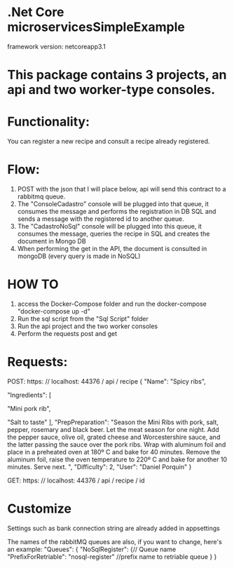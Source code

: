 # .Net Core microservicesSimpleExample
framework version: netcoreapp3.1
# This package contains 3 projects, an api and two worker-type consoles.

# Functionality: 
You can register a new recipe and consult a recipe already registered.

# Flow:
1. POST with the json that I will place below, api will send this contract to a rabbitmq queue.
2. The "ConsoleCadastro" console will be plugged into that queue, it consumes the message and performs the registration in DB SQL and sends a message with the registered id to another queue.
3. The "CadastroNoSql" console will be plugged into this queue, it consumes the message, queries the recipe in SQL and creates the document in Mongo DB
4. When performing the get in the API, the document is consulted in mongoDB (every query is made in NoSQL)

# HOW TO
1. access the Docker-Compose folder and run the docker-compose "docker-compose up -d"
2. Run the sql script from the "Sql Script" folder
3. Run the api project and the two worker consoles
4. Perform the requests post and get

# Requests:
POST: https: // localhost: 44376 / api / recipe
{
"Name": "Spicy ribs",

"Ingredients": [

"Mini pork rib",

"Salt to taste"
],
"PrepPreparation": "Season the Mini Ribs with pork, salt, pepper, rosemary and black beer. Let the meat season for one night. Add the pepper sauce, olive oil, grated cheese and Worcestershire sauce, and the latter passing the sauce over the pork ribs. Wrap with aluminum foil and place in a preheated oven at 180º C and bake for 40 minutes. Remove the aluminum foil, raise the oven temperature to 220º C and bake for another 10 minutes. Serve next. ",
"Difficulty": 2,
"User": "Daniel Porquin"
}

GET: https: // localhost: 44376 / api / recipe / id

# Customize
Settings such as bank connection string are already added in appsettings

The names of the rabbitMQ queues are also, if you want to change, here's an example:
"Queues": {
     "NoSqlRegister": {// Queue name
       "PrefixForRetriable": "nosql-register" //prefix name to retriable queue
     }
   }
